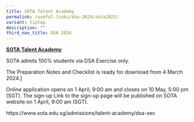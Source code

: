 ```yaml
---
title: SOTA Talent Academy
permalink: /useful-links/dsa-2024/sota2025/
variant: tiptap
description: ""
third_nav_title: DSA 2024
---
```

<p><strong><a href="https://www.sota.edu.sg/admissions/talent-academy" rel="noopener noreferrer nofollow" target="_blank">SOTA Talent Academy</a></strong>
</p>
<p>SOTA admits 100% students via DSA Exercise only.</p>
<p>The Preparation Notes and Checklist is ready for download from 4 March
2024.]</p>
<p>Online application opens on 1 April, 9:00 am and closes on 10 May, 5:00
pm (SGT). The sign-up Link to the sign-up page will be published on SOTA
website on 1 April, 9:00 am (SGT).</p>
<p><a rel="noopener noreferrer nofollow" target="_blank">https://www.sota.edu.sg/admissions/talent-academy/dsa-sec</a>
</p>